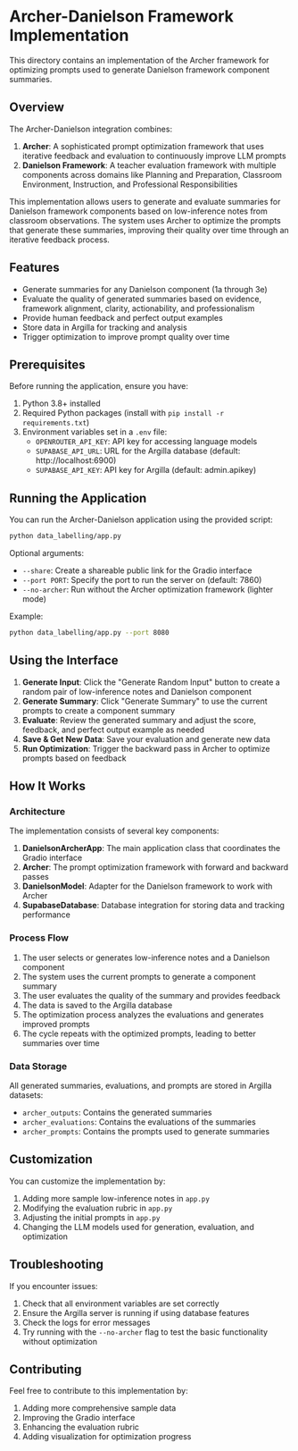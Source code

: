 # Archer-Danielson Framework Implementation

This directory contains an implementation of the Archer framework for optimizing prompts used to generate Danielson framework component summaries.

## Overview

The Archer-Danielson integration combines:

1. **Archer**: A sophisticated prompt optimization framework that uses iterative feedback and evaluation to continuously improve LLM prompts
2. **Danielson Framework**: A teacher evaluation framework with multiple components across domains like Planning and Preparation, Classroom Environment, Instruction, and Professional Responsibilities

This implementation allows users to generate and evaluate summaries for Danielson framework components based on low-inference notes from classroom observations. The system uses Archer to optimize the prompts that generate these summaries, improving their quality over time through an iterative feedback process.

## Features

- Generate summaries for any Danielson component (1a through 3e)
- Evaluate the quality of generated summaries based on evidence, framework alignment, clarity, actionability, and professionalism
- Provide human feedback and perfect output examples
- Store data in Argilla for tracking and analysis
- Trigger optimization to improve prompt quality over time

## Prerequisites

Before running the application, ensure you have:

1. Python 3.8+ installed
2. Required Python packages (install with `pip install -r requirements.txt`)
3. Environment variables set in a `.env` file:
   - `OPENROUTER_API_KEY`: API key for accessing language models
   - `SUPABASE_API_URL`: URL for the Argilla database (default: http://localhost:6900)
   - `SUPABASE_API_KEY`: API key for Argilla (default: admin.apikey)

## Running the Application

You can run the Archer-Danielson application using the provided script:

```bash
python data_labelling/app.py
```

Optional arguments:
- `--share`: Create a shareable public link for the Gradio interface
- `--port PORT`: Specify the port to run the server on (default: 7860)
- `--no-archer`: Run without the Archer optimization framework (lighter mode)

Example:
```bash
python data_labelling/app.py --port 8080
```

## Using the Interface

1. **Generate Input**: Click the "Generate Random Input" button to create a random pair of low-inference notes and Danielson component
2. **Generate Summary**: Click "Generate Summary" to use the current prompts to create a component summary
3. **Evaluate**: Review the generated summary and adjust the score, feedback, and perfect output example as needed
4. **Save & Get New Data**: Save your evaluation and generate new data
5. **Run Optimization**: Trigger the backward pass in Archer to optimize prompts based on feedback

## How It Works

### Architecture

The implementation consists of several key components:

1. **DanielsonArcherApp**: The main application class that coordinates the Gradio interface
2. **Archer**: The prompt optimization framework with forward and backward passes
3. **DanielsonModel**: Adapter for the Danielson framework to work with Archer
4. **SupabaseDatabase**: Database integration for storing data and tracking performance

### Process Flow

1. The user selects or generates low-inference notes and a Danielson component
2. The system uses the current prompts to generate a component summary
3. The user evaluates the quality of the summary and provides feedback
4. The data is saved to the Argilla database
5. The optimization process analyzes the evaluations and generates improved prompts
6. The cycle repeats with the optimized prompts, leading to better summaries over time

### Data Storage

All generated summaries, evaluations, and prompts are stored in Argilla datasets:
- `archer_outputs`: Contains the generated summaries
- `archer_evaluations`: Contains the evaluations of the summaries
- `archer_prompts`: Contains the prompts used to generate summaries

## Customization

You can customize the implementation by:

1. Adding more sample low-inference notes in `app.py`
2. Modifying the evaluation rubric in `app.py`
3. Adjusting the initial prompts in `app.py`
4. Changing the LLM models used for generation, evaluation, and optimization

## Troubleshooting

If you encounter issues:

1. Check that all environment variables are set correctly
2. Ensure the Argilla server is running if using database features
3. Check the logs for error messages
4. Try running with the `--no-archer` flag to test the basic functionality without optimization

## Contributing

Feel free to contribute to this implementation by:
1. Adding more comprehensive sample data
2. Improving the Gradio interface
3. Enhancing the evaluation rubric
4. Adding visualization for optimization progress 
